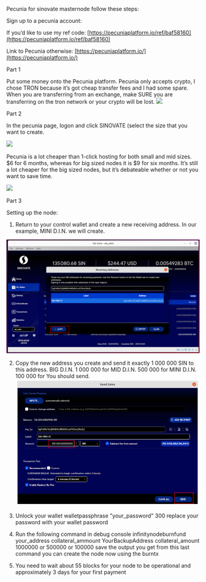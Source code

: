 Pecunia for sinovate masternode follow these steps:

Sign up to a pecunia account:

If you’d like to use my ref code: [https://pecuniaplatform.io/ref/baf58160](https://pecuniaplatform.io/ref/baf58160)

Link to Pecunia otherwise: [https://pecuniaplatform.io/](https://pecuniaplatform.io/)

Part 1

Put some money onto the Pecunia platform. Pecunia only accepts crypto, I chose TRON because it’s got cheap transfer fees and I had some spare. When you are transferring from an exchange, make SURE you are transferring on the tron network or your crypto will be lost. ![](https://lh4.googleusercontent.com/iktpU-rgyqqNkVeWO1E0MUQ-uvW6lOQkiVxXQD7ZT3xk4u9_oW9BJ844PYoOKkIJUgCNFWF5x9fl9B6pbAdHcP759I1zZscsYD4S5l4TUCtEHQuy0fxYhBpS4q71PkPRiaEqG9li4u9PynRgsk8)

  

Part 2

In the pecunia page, logon and click SINOVATE (select the size that you want to create.

![](https://lh5.googleusercontent.com/am4EdgnM0gFQr0ufonagcfbKKuGF5H9-wwi3MANJB0BUwUaAQGNrgXknYU4JHDynfCoNqC6wu6WiD-81z84CzY3CNXGgFpfQWaXYlW6tlfI5bZmfMWJVxIfOqlyJHijBMNzhu55n-hGhgP9cal8)

  

Pecunia is a lot cheaper than 1-click hosting for both small and mid sizes. $6 for 6 months, whereas for big sized nodes it is $9 for six months. It’s still a lot cheaper for the big sized nodes, but it’s debateable whether or not you want to save time.

![](https://lh3.googleusercontent.com/EMg7f151zaTI3CMdwJHqJWYST8CbZkktc-NnSSNp3ky25rZPZFsYDgblmGwrikCGFTE3bmPDFwF14e8CIWqAeq1YWU7PDkEWKY5yn9QT_UJryZw0aQ-NtmdkMsFPw4BY_aKjBc6ntgvt_lAWnLM)



  

Part 3

Setting up the node:
1. Return to your control wallet and create a new receiving address. In our example, MINI D.I.N. we will create.

![](assets/img/misc/pecunia1.png)
    
2.  Copy the new address you create and send it exactly 1 000 000 SIN to this address. BIG D.I.N. 1 000 000 for MID D.I.N. 500 000 for MINI D.I.N. 100 000 for You should send.
![](assets/img/misc/pecunia2.png)
    
3.  Unlock your wallet walletpassphrase "your_password" 300 replace your password with your wallet password
    
4.  Run the following command in debug console infinitynodeburnfund your_address collateral_ammount YourBackupAddress collateral_amount 1000000 or 500000 or 100000 save the output you get from this last command you can create the node now using the burntx
    
5.  You need to wait about 55 blocks for your node to be operational and approximately 3 days for your first payment
